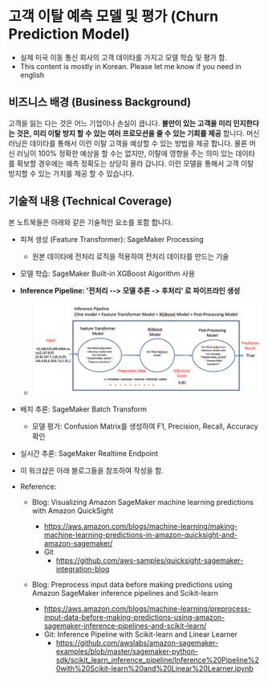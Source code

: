 # 고객 이탈 예측 모델 및 평가 (Churn Prediction Model)
- 실제 미국 이동 통신 회사의 고객 데이타를 가지고 모델 학습 및 평가 함.
- This content is mostly in Korean. Please let me know if you need in english

## 비즈니스 배경 (Business Background)

고객을 잃는 다는 것은 어느 기업이나 손실이 큽니다. **불만이 있는 고객을 미리 인지한다는 것은, 미리 이탈 방지 할 수 있는 여러 프로모션을 줄 수 있는 기회를 제공** 합니다. 머신 러닝은 데이타를 통해서 이런 이탈 고객을 예상할 수 있는 방법을 제공 합니다. 물론 머신 러닝이 100% 정확한 예상을 할 수는 없지만, 이탈에 영향을 주는 의미 있는 데이타를 확보할 경우에는 예측 정확도는 상당히 올라 갑니다. 이런 모델을 통해서 고객 이탈 방지할 수 있는 가치를 제공 할 수 있습니다.

## 기술적 내용 (Technical Coverage)
본 노트북들은 아래와 같은 기술적인 요소를 포함 합니다.
- 피쳐 생성 (Feature Transformer): SageMaker Processing 
    - 원본 데이타에 전처리 로직을 적용하여 전처리 데이타를 만드는 기술
- 모델 학습: SageMaker Built-in XGBoost Algorithm 사용
- **Inference Pipeline: '전처리 --> 모델 추론 -> 후처리' 로 파이프라인 생성**
    - ![Inference Pipeline](img/Fig2.2.inference_pipeline.png)
- 배치 추론: SageMaker Batch Transform
    - 모델 평가: Confusion Matrix를 생성하여 F1, Precision, Recall, Accuracy 확인
- 실시간 추론: SageMaker Realtime Endpoint

- 이 워크샵은 아래 블로그들을 참조하여 작성을 함.
- Reference:
    * Blog: Visualizing Amazon SageMaker machine learning predictions with Amazon QuickSight
        * https://aws.amazon.com/blogs/machine-learning/making-machine-learning-predictions-in-amazon-quicksight-and-amazon-sagemaker/
        * Git
            * https://github.com/aws-samples/quicksight-sagemaker-integration-blog
            
    * Blog: Preprocess input data before making predictions using Amazon SageMaker inference pipelines and Scikit-learn
        * https://aws.amazon.com/blogs/machine-learning/preprocess-input-data-before-making-predictions-using-amazon-sagemaker-inference-pipelines-and-scikit-learn/
        * Git: Inference Pipeline with Scikit-learn and Linear Learner
            * https://github.com/awslabs/amazon-sagemaker-examples/blob/master/sagemaker-python-sdk/scikit_learn_inference_pipeline/Inference%20Pipeline%20with%20Scikit-learn%20and%20Linear%20Learner.ipynb
